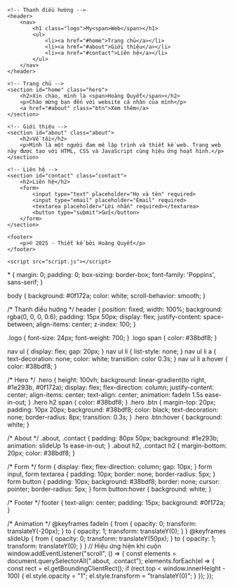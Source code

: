 <!DOCTYPE html>
<html lang="vi">
<head>
    <meta charset="UTF-8">
    <meta name="viewport" content="width=device-width, initial-scale=1.0">
    <title>emtris.id.vn</title>
    <link rel="stylesheet" href="style.css">
    <link href="https://fonts.googleapis.com/css2?family=Poppins:wght@300;500;700&display=swap" rel="stylesheet">
</head>
<body>

    <!-- Thanh điều hướng -->
    <header>
        <nav>
            <h1 class="logo">My<span>Web</span></h1>
            <ul>
                <li><a href="#home">Trang chủ</a></li>
                <li><a href="#about">Giới thiệu</a></li>
                <li><a href="#contact">Liên hệ</a></li>
            </ul>
        </nav>
    </header>

    <!-- Trang chủ -->
    <section id="home" class="hero">
        <h2>Xin chào, mình là <span>Hoàng Quyết</span></h2>
        <p>Chào mừng bạn đến với website cá nhân của mình</p>
        <a href="#about" class="btn">Xem thêm</a>
    </section>

    <!-- Giới thiệu -->
    <section id="about" class="about">
        <h2>Về tôi</h2>
        <p>Mình là một người đam mê lập trình và thiết kế web. Trang web này được tạo với HTML, CSS và JavaScript cùng hiệu ứng hoạt hình.</p>
    </section>

    <!-- Liên hệ -->
    <section id="contact" class="contact">
        <h2>Liên hệ</h2>
        <form>
            <input type="text" placeholder="Họ và tên" required>
            <input type="email" placeholder="Email" required>
            <textarea placeholder="Lời nhắn" required></textarea>
            <button type="submit">Gửi</button>
        </form>
    </section>

    <footer>
        <p>© 2025 - Thiết kế bởi Hoàng Quyết</p>
    </footer>

    <script src="script.js"></script>
</body>
</html>
* {
    margin: 0;
    padding: 0;
    box-sizing: border-box;
    font-family: 'Poppins', sans-serif;
}

body {
    background: #0f172a;
    color: white;
    scroll-behavior: smooth;
}

/* Thanh điều hướng */
header {
    position: fixed;
    width: 100%;
    background: rgba(0, 0, 0, 0.6);
    padding: 15px 50px;
    display: flex;
    justify-content: space-between;
    align-items: center;
    z-index: 100;
}

.logo {
    font-size: 24px;
    font-weight: 700;
}
.logo span {
    color: #38bdf8;
}

nav ul {
    display: flex;
    gap: 20px;
}
nav ul li {
    list-style: none;
}
nav ul li a {
    text-decoration: none;
    color: white;
    transition: color 0.3s;
}
nav ul li a:hover {
    color: #38bdf8;
}

/* Hero */
.hero {
    height: 100vh;
    background: linear-gradient(to right, #1e293b, #0f172a);
    display: flex;
    flex-direction: column;
    justify-content: center;
    align-items: center;
    text-align: center;
    animation: fadeIn 1.5s ease-in-out;
}
.hero h2 span {
    color: #38bdf8;
}
.hero .btn {
    margin-top: 20px;
    padding: 10px 20px;
    background: #38bdf8;
    color: black;
    text-decoration: none;
    border-radius: 8px;
    transition: 0.3s;
}
.hero .btn:hover {
    background: white;
}

/* About */
.about, .contact {
    padding: 80px 50px;
    background: #1e293b;
    animation: slideUp 1s ease-in-out;
}
.about h2, .contact h2 {
    margin-bottom: 20px;
    color: #38bdf8;
}

/* Form */
form {
    display: flex;
    flex-direction: column;
    gap: 10px;
}
form input, form textarea {
    padding: 10px;
    border: none;
    border-radius: 5px;
}
form button {
    padding: 10px;
    background: #38bdf8;
    border: none;
    cursor: pointer;
    border-radius: 5px;
}
form button:hover {
    background: white;
}

/* Footer */
footer {
    text-align: center;
    padding: 15px;
    background: #0f172a;
}

/* Animation */
@keyframes fadeIn {
    from { opacity: 0; transform: translateY(-20px); }
    to { opacity: 1; transform: translateY(0); }
}
@keyframes slideUp {
    from { opacity: 0; transform: translateY(50px); }
    to { opacity: 1; transform: translateY(0); }
}
// Hiệu ứng hiện khi cuộn
window.addEventListener("scroll", () => {
    const elements = document.querySelectorAll(".about, .contact");
    elements.forEach(el => {
        const rect = el.getBoundingClientRect();
        if (rect.top < window.innerHeight - 100) {
            el.style.opacity = "1";
            el.style.transform = "translateY(0)";
        }
    });
});
